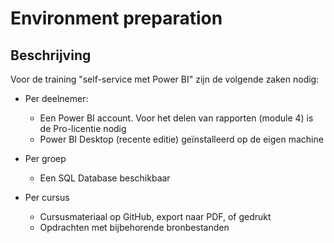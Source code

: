 # Environment preparation

## Beschrijving

Voor de training "self-service met Power BI" zijn de volgende zaken nodig:

* Per deelnemer:
  * Een Power BI account. Voor het delen van rapporten (module 4) is de Pro-licentie nodig
  * Power BI Desktop (recente editie) geïnstalleerd op de eigen machine
* Per groep
  * Een SQL Database beschikbaar

* Per cursus
  * Cursusmateriaal op GitHub, export naar PDF, of gedrukt
  * Opdrachten met bijbehorende bronbestanden
